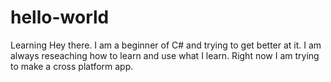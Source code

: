 # hello-world
Learning
Hey there. I am a beginner of C# and trying to get better at it. I am always reseaching how to learn and use what I learn. Right now I am trying to make a cross platform app.
